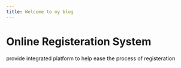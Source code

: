 ```yaml
---
title: Welcome to my blog
---
```


# Online Registeration System
provide integrated platform to help ease the process of registeration
